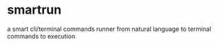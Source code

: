 # smartrun
a smart cli/terminal commands runner from natural language to terminal commands to execution
